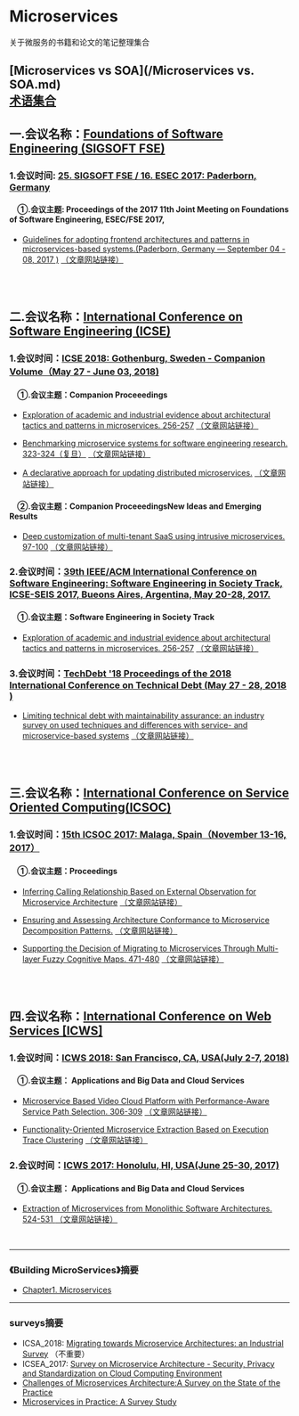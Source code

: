 # Microservices 
关于微服务的书籍和论文的笔记整理集合

[Microservices vs SOA](/Microservices vs. SOA.md)  
[术语集合](/术语集合.md)
------

## 一.会议名称：[Foundations of Software Engineering (SIGSOFT FSE)](https://dblp.uni-trier.de/db/conf/sigsoft/)  

### 1.会议时间: [25. SIGSOFT FSE / 16. ESEC 2017: Paderborn, Germany](https://dblp.uni-trier.de/db/conf/sigsoft/fse2017.html)

#### &emsp;①.会议主题: Proceedings of the 2017 11th Joint Meeting on Foundations of Software Engineering, ESEC/FSE 2017,

* [Guidelines for adopting frontend architectures and patterns in microservices-based systems.(Paderborn, Germany — September 04 - 08, 2017 )](/conference_01.md)  [（文章网站链接）](https://dl.acm.org/citation.cfm?doid=3106237.3117775)
</br>
</br>

## 二.会议名称：[International Conference on Software Engineering (ICSE)](https://dblp.uni-trier.de/db/conf/icse/)  

### 1.会议时间：[ICSE 2018: Gothenburg, Sweden - Companion Volume（May 27 - June 03, 2018)](https://dblp.unitrier.de/db/conf/icse/icse2018c.html)

#### &emsp;①.会议主题：Companion Proceeedings

* [Exploration of academic and industrial evidence about architectural tactics and patterns in microservices. 256-257](/conference_02.md)  [（文章网站链接）](https://dl.acm.org/citation.cfm?doid=3183440.3194958)

* [Benchmarking microservice systems for software engineering research. 323-324（复旦）](/conference_03.md)  [（文章网站链接）](https://dl.acm.org/citation.cfm?doid=3183440.3194991) 

* [A declarative approach for updating distributed microservices.](/conference_04.md)  [（文章网站链接）](https://dl.acm.org/citation.cfm?doid=3183440.3195023) 

#### &emsp;②.会议主题：Companion ProceeedingsNew Ideas and Emerging Results

* [Deep customization of multi-tenant SaaS using intrusive microservices. 97-100](/conference_05.md)  [（文章网站链接）](https://dblp.uni-trier.de/db/conf/icse/nier2018.html) 

### 2.会议时间：[39th IEEE/ACM International Conference on Software Engineering: Software Engineering in Society Track, ICSE-SEIS 2017, Bueons Aires, Argentina, May 20-28, 2017.](https://dblp.uni-trier.de/db/conf/ispw/icssp2016.html)

#### &emsp;①.会议主题：Software Engineering in Society Track

* [Exploration of academic and industrial evidence about architectural tactics and patterns in microservices. 256-257](/conference_06.md)  [（文章网站链接）](https://dl.acm.org/citation.cfm?doid=2904354.2904368) 

### 3.会议时间：[TechDebt '18 Proceedings of the 2018 International Conference on Technical Debt (May 27 - 28, 2018 )](https://dblp.uni-trier.de/db/conf/ispw/icssp2016.html)

* [Limiting technical debt with maintainability assurance: an industry survey on used techniques and differences with service- and microservice-based systems](/conference_07.md)  [（文章网站链接）](https://dl.acm.org/citation.cfm?doid=3194164.3194166) 
</br>
</br>

## 三.会议名称：[International Conference on Service Oriented Computing(ICSOC)](https://dblp.uni-trier.de/db/conf/icsoc/)  

### 1.会议时间：[15th ICSOC 2017: Malaga, Spain（November 13-16, 2017）](https://dblp.uni-trier.de/db/conf/icsoc/icsoc2017.html)

#### &emsp;①.会议主题：Proceedings

* [Inferring Calling Relationship Based on External Observation for Microservice Architecture](/conference_08.md)  [（文章网站链接）](https://link.springer.com/chapter/10.1007%2F978-3-319-69035-3_16) 

* [Ensuring and Assessing Architecture Conformance to Microservice Decomposition Patterns.](/conference_09.md)  [（文章网站链接）](https://link.springer.com/chapter/10.1007%2F978-3-319-69035-3_29) 

* [Supporting the Decision of Migrating to Microservices Through Multi-layer Fuzzy Cognitive Maps. 471-480](/conference_10.md)  [（文章网站链接）](https://link.springer.com/chapter/10.1007%2F978-3-319-69035-3_34) 
</br>
</br>

## 四.会议名称：[International Conference on Web Services [ICWS]](https://dblp.uni-trier.de/db/conf/icws/)

### 1.会议时间：[ICWS 2018: San Francisco, CA, USA(July 2-7, 2018)](https://dblp.uni-trier.de/db/conf/icws/icws2018.html)

#### &emsp;①.会议主题： Applications and Big Data and Cloud Services

* [Microservice Based Video Cloud Platform with Performance-Aware Service Path Selection. 306-309](/conference_11.md)  [（文章网站链接）](https://ieeexplore.ieee.org/document/8456365) 

* [Functionality-Oriented Microservice Extraction Based on Execution Trace Clustering](/conference_12.md)  [（文章网站链接）](https://ieeexplore.ieee.org/document/8456351) 

### 2.会议时间：[ICWS 2017: Honolulu, HI, USA(June 25-30, 2017)](https://dblp.uni-trier.de/db/conf/icws/icws2017.html)

#### &emsp;①.会议主题： Applications and Big Data and Cloud Services

* [Extraction of Microservices from Monolithic Software Architectures. 524-531
](/conference_13.md)  [（文章网站链接）](https://ieeexplore.ieee.org/document/8029803) 
</br>

------

### 《Building MicroServices》摘要
[Chapter1. Microservices]: /1_microservices   "第一章"

* [Chapter1. Microservices]

------

### surveys摘要
[Migrating towards Microservice Architectures: an Industrial Survey]: /survey_1.md
[Survey on Microservice Architecture - Security, Privacy and Standardization on
Cloud Computing Environment]: /survey_2.md
[Challenges of Microservices Architecture:A Survey on the State of the Practice]: /survey_3.md
[Microservices in Practice: A Survey Study]: /survey_4.md

* ICSA_2018: [Migrating towards Microservice Architectures: an Industrial Survey] （不重要）
* ICSEA_2017: [Survey on Microservice Architecture - Security, Privacy and Standardization on
Cloud Computing Environment]
* [Challenges of Microservices Architecture:A Survey on the State of the Practice]
* [Microservices in Practice: A Survey Study]






